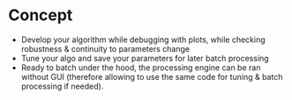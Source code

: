 # Concept
- Develop your algorithm while debugging with plots, while checking robustness & continuity to parameters change
- Tune your algo and save your parameters for later batch processing
- Ready to batch under the hood, the processing engine can be ran without GUI (therefore allowing to use the same code for tuning & batch processing if needed).